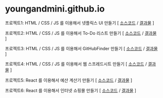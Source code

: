 # youngandmini.github.io


프로젝트1: HTML / CSS / JS 를 이용해서 넷플릭스 UI 만들기 [ [소스코드](https://github.com/youngandmini/Netflix_html_css) / [결과물](https://youngandmini.github.io/Netflix_html_css/) ]


프로젝트2: HTML / CSS / JS 를 이용해서 To-Do 리스트 만들기 [ [소스코드](https://github.com/youngandmini/To-Do-List) / [결과물](https://youngandmini.github.io/To-Do-List) ]


프로젝트3: HTML / CSS / JS 를 이용해서 GitHubFinder 만들기 [ [소스코드](https://github.com/youngandmini/GitHubFinder) / [결과물](https://youngandmini.github.io/GitHubFinder/) ]


프로젝트4: HTML / CSS / JS 를 이용해서 웹 스프레드시트 만들기 [ [소스코드](https://github.com/youngandmini/SpreadSheet) / [결과물](https://youngandmini.github.io/SpreadSheet/) ]


프로젝트5: React 를 이용해서 예산 계산기 만들기 [ [소스코드](https://github.com/youngandmini/spending-calculator) / [결과물](https://youngandmini.github.io/spending-calculator/) ]


프로젝트6: React 를 이용해서 인터넷 쇼핑몰 만들기 [ [소스코드](https://github.com/youngandmini/shopping-mall) / [결과물](https://youngandmini.github.io/shopping-mall/) ]
